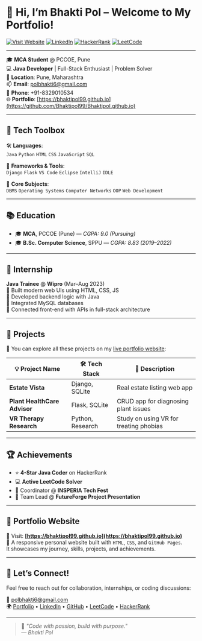 # 👋 Hi, I’m **Bhakti Pol** – Welcome to My Portfolio!

[![Visit Website](https://img.shields.io/badge/🌐%20Live%20Portfolio-bhaktipol99.github.io-blueviolet?style=for-the-badge&logo=githubpages)](https://github.com/Bhaktipol99)
[![LinkedIn](https://img.shields.io/badge/LinkedIn-Bhakti_Pol-blue?style=for-the-badge&logo=linkedin)](https://www.linkedin.com/in/bhakti-pol/)
[![HackerRank](https://img.shields.io/badge/HackerRank-Java_4★-2EC866?style=for-the-badge&logo=hackerrank)](https://www.hackerrank.com/profile/polbhakti6)
[![LeetCode](https://img.shields.io/badge/LeetCode-Active_Solver-orange?style=for-the-badge&logo=leetcode)](https://leetcode.com/u/Bhakti_Pol/)

---

🎓 **MCA Student** @ PCCOE, Pune  
💻 **Java Developer** | Full-Stack Enthusiast | Problem Solver  
📍 **Location**: Pune, Maharashtra  
📫 **Email**: [polbhakti6@gmail.com](mailto:polbhakti6@gmail.com)  
📱 **Phone**: +91-8329010534  
🌐 **Portfolio**: [https://bhaktipol99.github.io](https://github.com/Bhaktipol99/Bhaktipol.github.io)

---

## 🚀 Tech Toolbox

🛠️ **Languages**:  
`Java` `Python` `HTML` `CSS` `JavaScript` `SQL`

🧩 **Frameworks & Tools**:  
`Django` `Flask` `VS Code` `Eclipse` `IntelliJ` `IDLE`

🧠 **Core Subjects**:  
`DBMS` `Operating Systems` `Computer Networks` `OOP` `Web Development`

---

## 📚 Education

- 🎓 **MCA**, PCCOE (Pune) — *CGPA: 9.0 (Pursuing)*  
- 🎓 **B.Sc. Computer Science**, SPPU — *CGPA: 8.83 (2019–2022)*

---

## 💼 Internship

**Java Trainee** @ **Wipro** (Mar–Aug 2023)  
🔹 Built modern web UIs using HTML, CSS, JS  
🔹 Developed backend logic with Java  
🔹 Integrated MySQL databases  
🔹 Connected front-end with APIs in full-stack architecture

---

## 🌟 Projects

📁 You can explore all these projects on my [live portfolio website](https://github.com/Bhaktipol99?tab=repositories):

| 💡 Project Name               | 🛠 Tech Stack         | 📄 Description |
|-----------------------------|----------------------|----------------|
| **Estate Vista**            | Django, SQLite       | Real estate listing web app |
| **Plant HealthCare Advisor**| Flask, SQLite        | CRUD app for diagnosing plant issues |
| **VR Therapy Research**     | Python, Research     | Study on using VR for treating phobias |

---

## 🏆 Achievements

- ⭐ **4-Star Java Coder** on HackerRank  
- 💻 **Active LeetCode Solver**  
- 🎯 Coordinator @ **INSPERIA Tech Fest**  
- 👥 Team Lead @ **FutureForge Project Presentation**

---

## 🧩 Portfolio Website

🚀 Visit: **[https://bhaktipol99.github.io](https://bhaktipol99.github.io)**  
📌 A responsive personal website built with `HTML`, `CSS`, and `GitHub Pages`.  
It showcases my journey, skills, projects, and achievements.

---

## 💬 Let’s Connect!

Feel free to reach out for collaboration, internships, or coding discussions:

📧 [polbhakti6@gmail.com](mailto:polbhakti6@gmail.com)  
🌍 [Portfolio](https://bhaktipol99.github.io) • [LinkedIn](https://www.linkedin.com/in/bhakti-pol/) • [GitHub](https://github.com/Bhaktipol99) • [LeetCode](https://leetcode.com/u/Bhakti_Pol/) • [HackerRank](https://www.hackerrank.com/profile/polbhakti6)

---

> 🚀 *"Code with passion, build with purpose."*  
> — *Bhakti Pol*
